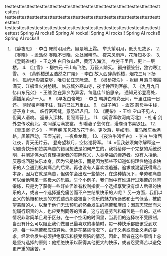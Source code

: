 testtesttesttesttesttesttesttesttesttesttesttesttesttesttesttesttesttesttesttesttesttest
testtesttesttesttesttesttesttesttesttesttesttesttesttesttesttesttesttesttesttesttesttest
testtesttesttesttesttesttesttesttesttesttesttesttesttesttesttesttesttesttesttesttesttest
Spring AI rocks!! Spring AI rocks!! Spring AI rocks!! Spring AI rocks!! Spring AI rocks!!
1.	《静夜思》 - 李白
      床前明月光，疑是地上霜。
      举头望明月，低头思故乡。
      2.	《春晓》 - 孟浩然
      春眠不觉晓，处处闻啼鸟。
      夜来风雨声，花落知多少。
      3.	《登鹳雀楼》 - 王之涣
      白日依山尽，黄河入海流。
      欲穷千里目，更上一层楼。
      4.	《江雪》 - 柳宗元
      千山鸟飞绝，万径人踪灭。
      孤舟蓑笠翁，独钓寒江雪。
      5.	《黄鹤楼送孟浩然之广陵》 - 李白
      故人西辞黄鹤楼，烟花三月下扬州。
      孤帆远影碧空尽，唯见长江天际流。
      6.	《枫桥夜泊》 - 张继
      月落乌啼霜满天，江枫渔火对愁眠。
      姑苏城外寒山寺，夜半钟声到客船。
      7.	《九月九日忆山东兄弟》 - 王维
      独在异乡为异客，每逢佳节倍思亲。
      遥知兄弟登高处，遍插茱萸少一人。
      8.	《早发白帝城》 - 李白
      朝辞白帝彩云间，千里江陵一日还。
      两岸猿声啼不住，轻舟已过万重山。
      9.	《游子吟》 - 孟郊
      慈母手中线，游子身上衣。
      临行密密缝，意恐迟迟归。
      10.	《鹿柴》 - 王维
      空山不见人，但闻人语响。
      返景入深林，复照青苔上。
      11.	《闻官军收河南河北》 - 杜甫
      剑外忽传收蓟北，初闻涕泪满衣裳。
      却看妻子愁何在，漫卷诗书喜欲狂。
      12.	《青玉案·元夕》 - 辛弃疾
      东风夜放花千树。更吹落，星如雨。
      宝马雕车香满路。凤箫声动，玉壶光转，一夜鱼龙舞。
      13.	《夜泊牛渚怀古》 - 李白
      牛渚西江夜，青天无片云。
      登舟望秋月，空忆谢将军。
      14. «但我必须向你解释这一切谴责快乐和赞美痛苦的错误想法是如何产生的，我将给你一个完整的系统说明，并阐述伟大的真理探索者的实际教义，人类幸福的缔造者。没有人拒绝、厌恶或回避快乐本身，因为它是快乐，而是因为那些不知道如何理性地追求快乐的人会遇到极其痛苦的后果。再也没有人喜欢或逃避。追求或渴望获得痛苦本身，因为它就是痛苦，但偶尔会出现一些情况，在这种情况下，辛劳和痛苦可以给他带来一些极大的乐趣。举个小例子，我们当中有谁进行过艰苦的体育锻炼，只是为了获得一些好处但谁有权利指责一个选择享受没有烦人后果的快乐的人，或者一个选择避免痛苦而不产生结果快乐的人呢？
          另一方面，我们以正义的愤慨和厌恶的方式谴责那些被当下快乐的魅力所迷惑和士气低落，被欲望蒙蔽的人，以至于他们无法预见必然会发生的痛苦和麻烦；因意志软弱而未能履行职责的人，也应受到同等的责备，这与逃避劳苦和痛苦是一样的。这些情况非常简单且易于区分。在一个空闲的时间里，当我们的选择权不受限制，当没有什么可以阻止我们做自己最喜欢的事情时，每一种快乐都应该受到欢迎，每一种痛苦都应该避免。但是在某些情况下，由于义务或商业义务的要求，经常会发生必须拒绝享乐和接受烦恼的情况。因此，智者在这些事情上总是坚持选择的原则：他拒绝快乐以获得其他更大的快乐，或者忍受痛苦以避免更严重的痛苦。»